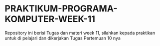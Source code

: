 # PRAKTIKUM-PROGRAMA-KOMPUTER-WEEK-11
Repository ini berisi Tugas dan materi week 11, silahkan kepada praktikan untuk di pelajari dan dikerjakan Tugas Pertemuan 10 nya
